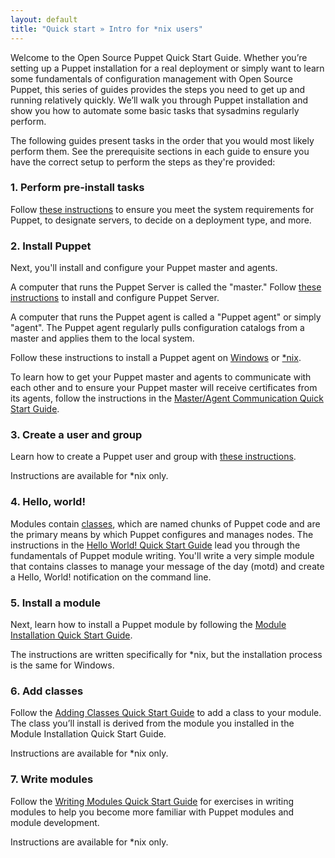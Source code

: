 ```yaml
---
layout: default
title: "Quick start » Intro for *nix users"
---
```


Welcome to the Open Source Puppet Quick Start Guide. Whether you’re setting up a Puppet installation for a real deployment or simply want to learn some fundamentals of configuration management with Open Source Puppet, this series of guides provides the steps you need to get up and running relatively quickly. We’ll walk you through Puppet installation and show you how to automate some basic tasks that sysadmins regularly perform.

The following guides present tasks in the order that you would most likely perform them. See the prerequisite sections in each guide to ensure you have the correct setup to perform the steps as they're provided:

### 1. Perform pre-install tasks
Follow [these instructions](./install_pre.html) to ensure you meet the system requirements for Puppet, to designate servers, to decide on a deployment type, and more.

### 2. Install Puppet
Next, you'll install and configure your Puppet master and agents.

 A computer that runs the Puppet Server is called the "master." Follow [these instructions]({{puppetserver}}/install_from_packages.html) to install and configure Puppet Server.

A computer that runs the Puppet agent is called a "Puppet agent" or simply "agent". The Puppet agent regularly pulls configuration catalogs from a master and applies them to the local system.

 Follow these instructions to install a Puppet agent on [Windows](./install_windows.html) or [*nix](./install_linux.html).

To learn how to get your Puppet master and agents to communicate with each other and to ensure your Puppet master will receive certificates from its agents, follow the instructions in the [Master/Agent Communication Quick Start Guide](./quick_start_master_agent_communication.html).

### 3. Create a user and group
Learn how to create a Puppet user and group with [these instructions](./quick_start_user_group.html).

Instructions are available for *nix only.

### 4. Hello, world!
 Modules contain [classes](./lang_classes.html), which are named chunks of Puppet code and are the primary means by which Puppet configures and manages nodes. The instructions in the [Hello World! Quick Start Guide](./quick_start_helloworld.html) lead you through the fundamentals of Puppet module writing. You'll write a very simple module that contains classes to manage your message of the day (motd) and create a Hello, World! notification on the command line.

### 5. Install a module
 Next, learn how to install a Puppet module by following the [Module Installation Quick Start Guide](./quick_start_module_install_nix.html).

 The instructions are written specifically for *nix, but the installation process is the same for Windows.

### 6. Add classes
Follow the [Adding Classes Quick Start Guide](./quick_start_adding_classes_nix.html) to add a class to your module. The class you’ll install is derived from the module you installed in the Module Installation Quick Start Guide.

Instructions are available for *nix only.


### 7. Write modules
Follow the [Writing Modules Quick Start Guide](./quick_writing_nix.html) for exercises in writing modules to help you become more familiar with Puppet modules and module development.

Instructions are available for *nix only.



